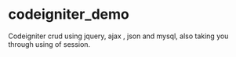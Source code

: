 # codeigniter_demo
Codeigniter crud using jquery, ajax , json and mysql, also taking you through using of session.
